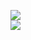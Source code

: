 [![](https://img.shields.io/badge/Made%20With-Github%20Spray-lightgrey.svg?style=for-the-badge&logo=github)](https://github.com/Annihil/github-spray#26412)  
[![](https://i.imgur.com/2DrTn0Z.gif)](https://github.com/Annihil/github-spray)